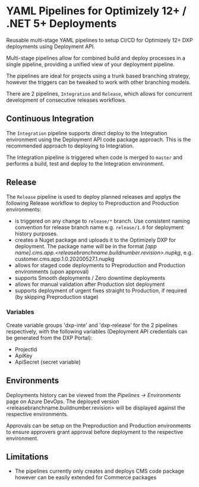# YAML Pipelines for Optimizely 12+ / .NET 5+ Deployments
Reusable multi-stage YAML pipelines to setup CI/CD for Optimizely 12+ DXP deployments using Deployment API. 

Multi-stage pipelines allow for combined build and deploy processes in a single pipeline, providing a unified view of your deployment pipeline.

The pipelines are ideal for projects using a trunk based branching strategy, however the triggers can be tweaked to work with other branching models.

There are 2 pipelines, `Integration` and `Release`, which allows for concurrent development of consecutive releases workflows.

## Continuous Integration

The `Integration` pipeline supports direct deploy to the Integration environment using the Deployment API code package approach. This is the recommended approach to deploying to Integration.

The Integration pipeline is triggered when code is merged to `master` and performs a build, test and deploy to the Integration environment.

## Release

The `Release` pipeline is used to deploy planned releases and applys the following Release workflow to deploy to Preproduction and Production environments:
- is triggered on any change to `release/*` branch. Use consistent naming convention for release branch name e.g. `release/1.0` for deployment history purposes.
- creates a Nuget package and uploads it to the Optimizely DXP for deployment. The package name will be in the format _[app name].cms.app.<releasebranchname.buildnumber.revision>.nupkg_, e.g. customer.cms.app.1.0.20200527.1.nupkg
- allows for staged code deployments to Preproduction and Production environments (upon approval) 
- supports Smooth deployments / Zero downtime deployments
- allows for manual validation after Production slot deployment
- supports deployment of urgent fixes straight to Production, if required (by skipping Preproduction stage) 

### Variables

Create variable groups 'dxp-inte' and 'dxp-release' for the 2 pipelines respectively, with the following variables (Deployment API credentials can be generated from the DXP Portal):
- ProjectId
- ApiKey
- ApiSecret (secret variable)

## Environments

Deployments history can be viewed from the _Pipelines -> Environments_ page on Azure DevOps. The deployed version <releasebranchname.buildnumber.revision> will be displayed against the respective environments.

Approvals can be setup on the Preproduction and Production environments to ensure approvers grant approval before deployment to the respective environment. 

## Limitations

- The pipelines currently only creates and deploys CMS code package however can be easily extended for Commerce packages


